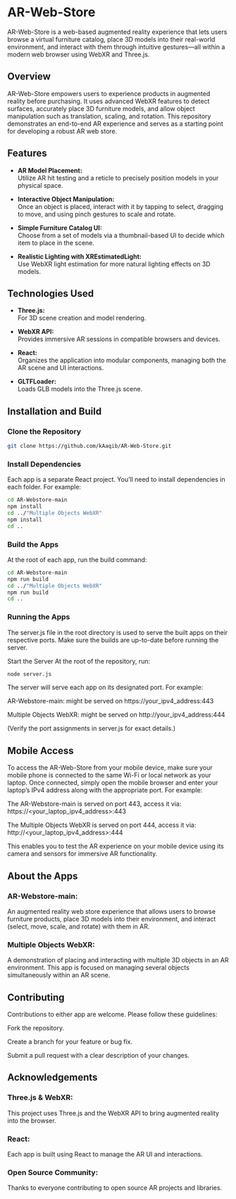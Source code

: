 # AR-Web-Store

AR-Web-Store is a web-based augmented reality experience that lets users browse a virtual furniture catalog, place 3D models into their real-world environment, and interact with them through intuitive gestures—all within a modern web browser using WebXR and Three.js.

## Overview

AR-Web-Store empowers users to experience products in augmented reality before purchasing. It uses advanced WebXR features to detect surfaces, accurately place 3D furniture models, and allow object manipulation such as translation, scaling, and rotation. This repository demonstrates an end-to-end AR experience and serves as a starting point for developing a robust AR web store.

## Features

- **AR Model Placement:**  
  Utilize AR hit testing and a reticle to precisely position models in your physical space.

- **Interactive Object Manipulation:**  
  Once an object is placed, interact with it by tapping to select, dragging to move, and using pinch gestures to scale and rotate.

- **Simple Furniture Catalog UI:**  
  Choose from a set of models via a thumbnail-based UI to decide which item to place in the scene.

- **Realistic Lighting with XREstimatedLight:**  
  Use WebXR light estimation for more natural lighting effects on 3D models.

## Technologies Used

- **Three.js:**  
  For 3D scene creation and model rendering.

- **WebXR API:**  
  Provides immersive AR sessions in compatible browsers and devices.

- **React:**  
  Organizes the application into modular components, managing both the AR scene and UI interactions.

- **GLTFLoader:**  
  Loads GLB models into the Three.js scene.

## Installation and Build

### Clone the Repository

```bash
git clone https://github.com/kAaqib/AR-Web-Store.git
```

### Install Dependencies
Each app is a separate React project. You’ll need to install dependencies in each folder. For example:

```bash
cd AR-Webstore-main
npm install
cd ../"Multiple Objects WebXR"
npm install
cd ..
```

### Build the Apps
At the root of each app, run the build command:

```bash
cd AR-Webstore-main
npm run build
cd ../"Multiple Objects WebXR"
npm run build
cd ..
```

### Running the Apps
The server.js file in the root directory is used to serve the built apps on their respective ports. Make sure the builds are up-to-date before running the server.

Start the Server
At the root of the repository, run:

```bash
node server.js
```

The server will serve each app on its designated port. For example:

AR-Webstore-main: might be served on https://your_ipv4_address:443

Multiple Objects WebXR: might be served on http://your_ipv4_address:444

(Verify the port assignments in server.js for exact details.)

## Mobile Access

To access the AR-Web-Store from your mobile device, make sure your mobile phone is connected to the same Wi-Fi or local network as your laptop. Once connected, simply open the mobile browser and enter your laptop’s IPv4 address along with the appropriate port. For example:

The AR-Webstore-main is served on port 443, access it via:
https://<your_laptop_ipv4_address>:443

The Multiple Objects WebXR is served on port 444, access it via:
http://<your_laptop_ipv4_address>:444

This enables you to test the AR experience on your mobile device using its camera and sensors for immersive AR functionality.

## About the Apps

### AR-Webstore-main:
An augmented reality web store experience that allows users to browse furniture products, place 3D models into their environment, and interact (select, move, scale, and rotate) with them in AR.

### Multiple Objects WebXR:
A demonstration of placing and interacting with multiple 3D objects in an AR environment. This app is focused on managing several objects simultaneously within an AR scene.

## Contributing
Contributions to either app are welcome. Please follow these guidelines:

Fork the repository.

Create a branch for your feature or bug fix.

Submit a pull request with a clear description of your changes.

## Acknowledgements
### Three.js & WebXR:
This project uses Three.js and the WebXR API to bring augmented reality into the browser.

### React:
Each app is built using React to manage the AR UI and interactions.

### Open Source Community:
Thanks to everyone contributing to open source AR projects and libraries.
